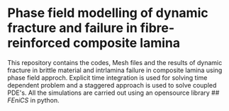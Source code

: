 # Phase field modelling of dynamic fracture and failure in fibre-reinforced composite lamina
This repository contains the codes, Mesh files and the results of dynamic fracture in brittle material and intrlamina failure in composite lamina using phase field approch. Explicit time integration is used for solving time dependent problem and a staggered approach is used to solve coupled PDE's. All the simulations are carried out using an opensource library ## *FEniCS* in python.
